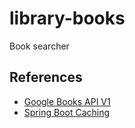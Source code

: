 # library-books
Book searcher


## References

- [Google Books API V1](https://developers.google.com/books/docs/v1/using)
- [Spring Boot Caching](https://www.javatpoint.com/spring-boot-caching)